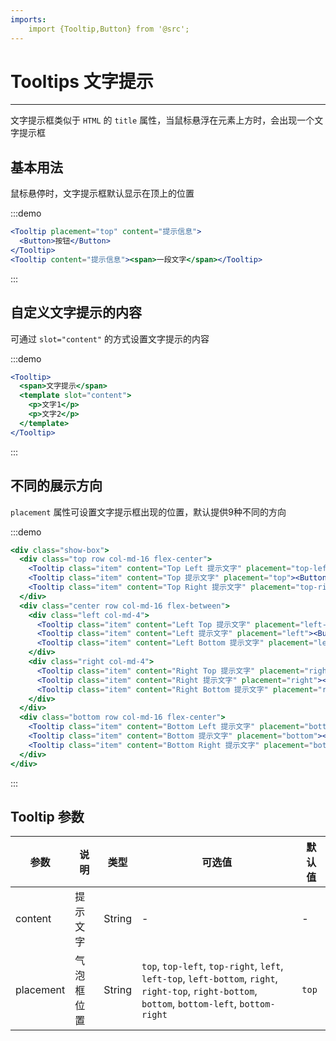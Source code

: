 ```yaml
---
imports:
    import {Tooltip,Button} from '@src';
---
```

# Tooltips 文字提示

----

文字提示框类似于 `HTML` 的 `title` 属性，当鼠标悬浮在元素上方时，会出现一个文字提示框

## 基本用法

鼠标悬停时，文字提示框默认显示在顶上的位置

:::demo
```jsx
<Tooltip placement="top" content="提示信息">
  <Button>按钮</Button>
</Tooltip>
<Tooltip content="提示信息"><span>一段文字</span></Tooltip>
```
:::

## 自定义文字提示的内容

可通过 `slot="content"` 的方式设置文字提示的内容

:::demo
```jsx
<Tooltip>
  <span>文字提示</span>
  <template slot="content">
    <p>文字1</p>
    <p>文字2</p>
  </template>
</Tooltip>
```
:::

## 不同的展示方向

`placement` 属性可设置文字提示框出现的位置，默认提供9种不同的方向

:::demo
```jsx
<div class="show-box">
  <div class="top row col-md-16 flex-center">
    <Tooltip class="item" content="Top Left 提示文字" placement="top-left"><Button>上左</Button></Tooltip>
    <Tooltip class="item" content="Top 提示文字" placement="top"><Button>上边</Button></Tooltip>
    <Tooltip class="item" content="Top Right 提示文字" placement="top-right"><Button>上右</Button></Tooltip>
  </div>
  <div class="center row col-md-16 flex-between">
    <div class="left col-md-4">
      <Tooltip class="item" content="Left Top 提示文字" placement="left-top"><Button>左上</Button></Tooltip>
      <Tooltip class="item" content="Left 提示文字" placement="left"><Button>左边</Button></Tooltip>
      <Tooltip class="item" content="Left Bottom 提示文字" placement="left-bottom"><Button>左下</Button></Tooltip>
    </div>
    <div class="right col-md-4">
      <Tooltip class="item" content="Right Top 提示文字" placement="right-top"><Button>右上</Button></Tooltip>
      <Tooltip class="item" content="Right 提示文字" placement="right"><Button>右边</Button></Tooltip>
      <Tooltip class="item" content="Right Bottom 提示文字" placement="right-bottom"><Button>右下</Button></Tooltip>
    </div>
  </div>
  <div class="bottom row col-md-16 flex-center">
    <Tooltip class="item" content="Bottom Left 提示文字" placement="bottom-left"><Button>下左</Button></Tooltip>
    <Tooltip class="item" content="Bottom 提示文字" placement="bottom"><Button>下边</Button></Tooltip>
    <Tooltip class="item" content="Bottom Right 提示文字" placement="bottom-right"><Button>下右</Button></Tooltip>
  </div>
</div>
```
:::

## Tooltip 参数

| 参数      | 说明          | 类型      | 可选值                           | 默认值  |
|---------- |-------------- |---------- |--------------------------------  |-------- |
| content | 提示文字 | String | - | - |
| placement | 气泡框位置 | String | `top`, `top-left`, `top-right`, `left`, `left-top`, `left-bottom`, `right`, `right-top`, `right-bottom`, `bottom`, `bottom-left`, `bottom-right` | `top` |

